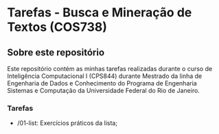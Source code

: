 # Tarefas - Busca e Mineração de Textos (COS738)

## Sobre este repositório
Este repositório contém as minhas tarefas realizadas durante o curso de Inteligência Computacional I (CPS844) durante Mestrado da linha de Engenharia de Dados e Conhecimento do Programa de Engenharia Sistemas e Computação da Universidade Federal do Rio de Janeiro.

### Tarefas
- /01-list: Exercícios práticos da lista;
